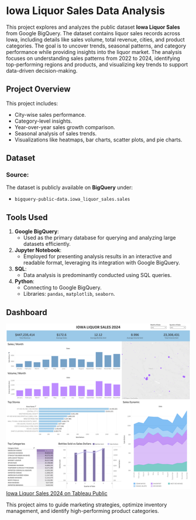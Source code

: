 # Iowa Liquor Sales Data Analysis

This project explores and analyzes the public dataset **Iowa Liquor Sales** from Google BigQuery. The dataset contains liquor sales records across Iowa, including details like sales volume, total revenue, cities, and product categories. The goal is to uncover trends, seasonal patterns, and category performance while providing insights into the liquor market. The analysis focuses on understanding sales patterns from 2022 to 2024, identifying top-performing regions and products, and visualizing key trends to support data-driven decision-making.



## **Project Overview**

This project includes:
- City-wise sales performance.
- Category-level insights.
- Year-over-year sales growth comparison.
- Seasonal analysis of sales trends.
- Visualizations like heatmaps, bar charts, scatter plots, and pie charts.



## **Dataset**

### Source:
The dataset is publicly available on **BigQuery** under:
- `bigquery-public-data.iowa_liquor_sales.sales`



## **Tools Used**

1. **Google BigQuery**:
   - Used as the primary database for querying and analyzing large datasets efficiently.
2. **Jupyter Notebook**:
   - Employed for presenting analysis results in an interactive and readable format, leveraging its integration with Google BigQuery.
3. **SQL**:
   - Data analysis is predominantly conducted using SQL queries.
4. **Python**:
   - Connecting to Google BigQuery.
   - Libraries: `pandas`, `matplotlib`, `seaborn`.


## **Dashboard**

![Dashboard](./Dashboard.png)
[Iowa Liquor Sales 2024 on Tableau Public](https://public.tableau.com/app/profile/anastasiia.zvonovska/viz/iowa_sales_2024/IOWALIQUORSALES2024)


This project aims to guide marketing strategies, optimize inventory management, and identify high-performing product categories.
